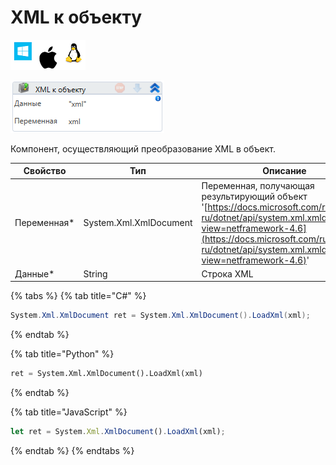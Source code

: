 # XML к объекту

![](<../../../../.gitbook/assets/image (100) (1) (1) (1) (1) (1) (20).png>)

![](<../../../../.gitbook/assets/image (248).png>)

Компонент, осуществляющий преобразование XML в объект.

| Свойство     | Тип                    | Описание                                                                                                                                                                                                                            |
| ------------ | ---------------------- | ----------------------------------------------------------------------------------------------------------------------------------------------------------------------------------------------------------------------------------- |
| Переменная\* | System.Xml.XmlDocument | Переменная, получающая результирующий объект '[https://docs.microsoft.com/ru-ru/dotnet/api/system.xml.xmldocument?view=netframework-4.6](https://docs.microsoft.com/ru-ru/dotnet/api/system.xml.xmldocument?view=netframework-4.6)' |
| Данные\*     | String                 | Строка XML                                                                                                                                                                                                                          |

{% tabs %}
{% tab title="C#" %}
```csharp
System.Xml.XmlDocument ret = System.Xml.XmlDocument().LoadXml(xml);
```
{% endtab %}

{% tab title="Python" %}
```python
ret = System.Xml.XmlDocument().LoadXml(xml)
```
{% endtab %}

{% tab title="JavaScript" %}
```javascript
let ret = System.Xml.XmlDocument().LoadXml(xml);
```
{% endtab %}
{% endtabs %}
